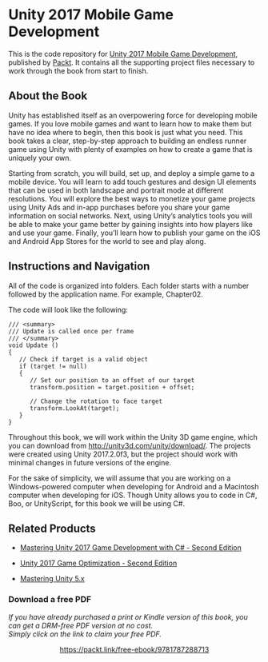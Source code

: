 


# Unity 2017 Mobile Game Development
This is the code repository for [Unity 2017 Mobile Game Development](https://www.packtpub.com/game-development/unity-2017-mobile-game-development?utm_source=github&utm_medium=repository&utm_campaign=9781787288713), published by [Packt](https://www.packtpub.com/?utm_source=github). It contains all the supporting project files necessary to work through the book from start to finish.
## About the Book
Unity has established itself as an overpowering force for developing mobile games. If you love mobile games and want to learn how to make them but have no idea where to begin, then this book is just what you need. This book takes a clear, step-by-step approach to building an endless runner game using Unity with plenty of examples on how to create a game that is uniquely your own.

Starting from scratch, you will build, set up, and deploy a simple game to a mobile device. You will learn to add touch gestures and design UI elements that can be used in both landscape and portrait mode at different resolutions. You will explore the best ways to monetize your game projects using Unity Ads and in-app purchases before you share your game information on social networks. Next, using Unity’s analytics tools you will be able to make your game better by gaining insights into how players like and use your game. Finally, you’ll learn how to publish your game on the iOS and Android App Stores for the world to see and play along.

## Instructions and Navigation
All of the code is organized into folders. Each folder starts with a number followed by the application name. For example, Chapter02.



The code will look like the following:
```
/// <summary>
/// Update is called once per frame
/// </summary>
void Update ()
{
   // Check if target is a valid object
   if (target != null)
   {
      // Set our position to an offset of our target
      transform.position = target.position + offset;

      // Change the rotation to face target
      transform.LookAt(target);
   }
}  
```

Throughout this book, we will work within the Unity 3D game engine, which you can download from http://unity3d.com/unity/download/. The projects were created using Unity 2017.2.0f3, but the project should work with minimal changes in future versions of the engine.

For the sake of simplicity, we will assume that you are working on a Windows-powered computer when developing for Android and a Macintosh computer when developing for iOS. Though Unity allows you to code in C#, Boo, or UnityScript, for this book we will be using C#.

## Related Products
* [Mastering Unity 2017 Game Development with C# - Second Edition](https://www.packtpub.com/web-development/mastering-unity-2017-game-development-c-second-edition?utm_source=github&utm_medium=repository&utm_campaign=9781788479837)

* [Unity 2017 Game Optimization - Second Edition](https://www.packtpub.com/game-development/unity-2017-game-optimization-second-edition?utm_source=github&utm_medium=repository&utm_campaign=9781788392365)

* [Mastering Unity 5.x](https://www.packtpub.com/game-development/mastering-unity-5x?utm_source=github&utm_medium=repository&utm_campaign=9781785880742)
### Download a free PDF

 <i>If you have already purchased a print or Kindle version of this book, you can get a DRM-free PDF version at no cost.<br>Simply click on the link to claim your free PDF.</i>
<p align="center"> <a href="https://packt.link/free-ebook/9781787288713">https://packt.link/free-ebook/9781787288713 </a> </p>